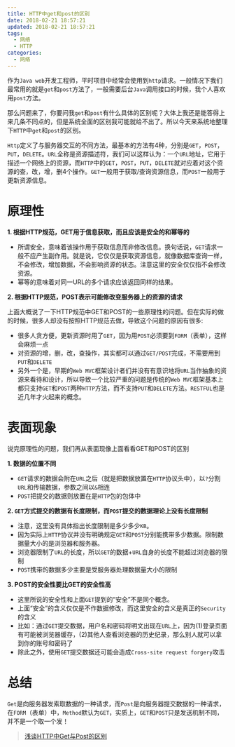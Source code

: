 ```yaml
---
title: HTTP中get和post的区别
date: 2018-02-21 18:57:21
updated: 2018-02-21 18:57:21
tags:
  - 网络
  - HTTP
categories: 
  - 网络
---
```

作为`Java web`开发工程师，平时项目中经常会使用到`http`请求。一般情况下我们最常用的就是`get`和`post`方法了，一般需要后台`Java`调用接口的时候，我个人喜欢用`post`方法。

那么问题来了，你要问我`get`和`post`有什么具体的区别呢？大体上我还是能答得上来几条不同点的，但是系统全面的区别我可能就给不出了。所以今天来系统地整理下`HTTP`中`get`和`post`的区别。

<!-- more -->

`Http`定义了与服务器交互的不同方法，最基本的方法有4种，分别是`GET`，`POST`，`PUT`，`DELETE`。`URL`全称是资源描述符，我们可以这样认为：一个`URL`地址，它用于描述一个网络上的资源，而`HTTP`中的`GET`，`POST`，`PUT`，`DELETE`就对应着对这个资源的查，改，增，删4个操作。`GET`一般用于获取/查询资源信息，而`POST`一般用于更新资源信息。

# 原理性
**1. 根据HTTP规范，GET用于信息获取，而且应该是安全的和幂等的**
- 所谓安全，意味着该操作用于获取信息而非修改信息。换句话说，`GET`请求一般不应产生副作用。就是说，它仅仅是获取资源信息，就像数据库查询一样，不会修改，增加数据，不会影响资源的状态。注意这里的安全仅仅指不会修改资源。
- 幂等的意味着对同一URL的多个请求应该返回同样的结果。

**2. 根据HTTP规范，POST表示可能修改变服务器上的资源的请求**

上面大概说了一下HTTP规范中GET和POST的一些原理性的问题。但在实际的做的时候，很多人却没有按照HTTP规范去做，导致这个问题的原因有很多:
- 很多人贪方便，更新资源时用了`GET`，因为用`POST`必须要到`FORM`（表单），这样会麻烦一点
- 对资源的增，删，改，查操作，其实都可以通过`GET/POST`完成，不需要用到`PUT`和`DELETE`
- 另外一个是，早期的`Web MVC`框架设计者们并没有有意识地将`URL`当作抽象的资源来看待和设计，所以导致一个比较严重的问题是传统的`Web MVC`框架基本上都只支持`GET`和`POST`两种`HTTP`方法，而不支持`PUT`和`DELETE`方法。`RESTFUL`也是近几年才火起来的概念。

# 表面现象
说完原理性的问题，我们再从表面现像上面看看GET和POST的区别

**1. 数据的位置不同**
- `GET`请求的数据会附在`URL`之后（就是把数据放置在`HTTP`协议头中），以`?`分割`URL`和传输数据，参数之间以`&`相连
- `POST`把提交的数据则放置在是`HTTP`包的包体中

**2. `GET`方式提交的数据有长度限制，而`POST`提交的数据理论上没有长度限制**
- 注意，这里没有具体指出长度限制是多少多少`KB`。
- 因为实际上`HTTP`协议并没有明确规定`GET`和`POST`分别能携带多少数据。限制数据量大小的是浏览器和服务器。
- 浏览器限制了`URL`的长度，所以`GET`的数据+`URL`自身的长度不能超过浏览器的限制
- `POST`携带的数据多少主要是受服务器处理数据量大小的限制

**3. POST的安全性要比GET的安全性高**
- 这里所说的安全性和上面`GET`提到的“安全”不是同个概念。
- 上面“安全”的含义仅仅是不作数据修改，而这里安全的含义是真正的`Security`的含义
- 比如：通过`GET`提交数据，用户名和密码将明文出现在`URL`上，因为(1)登录页面有可能被浏览器缓存，(2)其他人查看浏览器的历史纪录，那么别人就可以拿到你的账号和密码了
- 除此之外，使用`GET`提交数据还可能会造成`Cross-site request forgery`攻击


# 总结
`Get`是向服务器发索取数据的一种请求，而`Post`是向服务器提交数据的一种请求，在`FORM`（表单）中，`Method`默认为`GET`，实质上，`GET`和`POST`只是发送机制不同，并不是一个取一个发！

> [浅谈HTTP中Get与Post的区别][1]

[1]: https://www.cnblogs.com/hyddd/archive/2009/03/31/1426026.html "浅谈HTTP中Get与Post的区别"